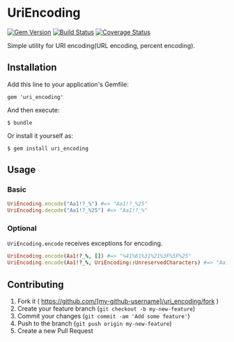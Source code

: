 # UriEncoding

[![Gem Version](https://badge.fury.io/rb/uri_encoding.svg)](http://badge.fury.io/rb/uri_encoding)
[![Build Status](https://travis-ci.org/s-osa/uri_encoding.svg?branch=master)](https://travis-ci.org/s-osa/uri_encoding)
[![Coverage Status](https://coveralls.io/repos/s-osa/uri_encoding/badge.png?branch=master)](https://coveralls.io/r/s-osa/uri_encoding?branch=master)

Simple utility for URI encoding(URL encoding, percent encoding).

## Installation

Add this line to your application's Gemfile:

    gem 'uri_encoding'

And then execute:

    $ bundle

Or install it yourself as:

    $ gem install uri_encoding
    
## Usage

### Basic

```ruby
UriEncoding.encode("Aa1!?_%") #=> "Aa1!?_%25"
UriEncoding.decode("Aa1!?_%25") #=> "Aa1!?_%"
```

### Optional

`UriEncoding.encode` receives exceptions for encoding.

```ruby
UriEncoding.encode(Aa1!?_%, []) #=> "%41%61%31%21%3F%5F%25"
UriEncoding.encode(Aa1!?_%, UriEncoding::UnreservedCharacters) #=> "Aa1%21%3F_%25"
```

## Contributing

1. Fork it ( https://github.com/[my-github-username]/uri_encoding/fork )
2. Create your feature branch (`git checkout -b my-new-feature`)
3. Commit your changes (`git commit -am 'Add some feature'`)
4. Push to the branch (`git push origin my-new-feature`)
5. Create a new Pull Request
